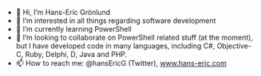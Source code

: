 - 👋 Hi, I’m Hans-Eric Grönlund
- 👀 I’m interested in all things regarding software development
- 🌱 I’m currently learning PowerShell
- 💞️ I’m looking to collaborate on PowerShell related stuff (at the moment), but I have developed code in many languages, including C#, Objective-C, Ruby, Delphi, D, Java and PHP.  
- 📫 How to reach me: @hansEricG (Twitter), www.hans-eric.com

<!---
hansEricG/hansEricG is a ✨ special ✨ repository because its `README.md` (this file) appears on your GitHub profile.
You can click the Preview link to take a look at your changes.
--->
